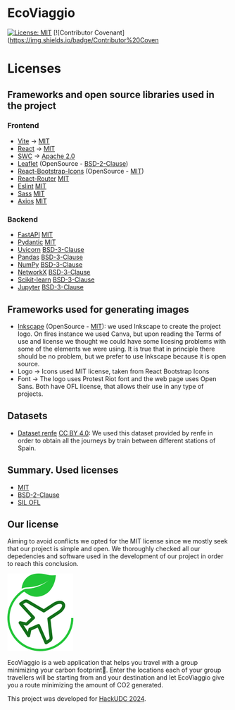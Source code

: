 <!--
SPDX-FileCopyrightText: 2024 EcoViaggio

SPDX-License-Identifier: MIT
-->

# EcoViaggio

[![License: MIT](https://img.shields.io/badge/License-MIT-yellow.svg)](https://opensource.org/licenses/MIT)
[![Contributor Covenant](https://img.shields.io/badge/Contributor%20Coven

# Licenses

## Frameworks and open source libraries used in the project

### Frontend

- [Vite](https://vitejs.dev/) -> [MIT](https://opensource.org/licenses/MIT)
- [React](https://es.react.dev/) -> [MIT](https://opensource.org/licenses/MIT)
- [SWC](https://swc.rs/) -> [Apache 2.0](https://www.apache.org/licenses/LICENSE-2.0)
- [Leaflet](https://leafletjs.com/) (OpenSource - [BSD-2-Clause](https://opensource.org/licenses/BSD-2-Clause))
- [React-Bootstrap-Icons](https://www.npmjs.com/package/react-bootstrap-icons?activeTab=readme) (OpenSource - [MIT](https://opensource.org/licenses/MIT))
- [React-Router](https://reactrouter.com/en/main) [MIT](https://opensource.org/licenses/MIT)
- [Eslint](https://eslint.org/) [MIT](https://opensource.org/licenses/MIT)
- [Sass](https://sass-lang.com/) [MIT](https://opensource.org/licenses/MIT)
- [Axios](https://axios-http.com/es/docs/intro) [MIT](https://opensource.org/licenses/MIT)

### Backend

- [FastAPI](https://fastapi.tiangolo.com/) [MIT](https://opensource.org/licenses/MIT)
- [Pydantic](https://docs.pydantic.dev/latest/) [MIT](https://opensource.org/licenses/MIT)
- [Uvicorn](https://www.uvicorn.org/) [BSD-3-Clause](https://opensource.org/licenses/BSD-3-Clause)
- [Pandas](https://pandas.pydata.org/) [BSD-3-Clause](https://opensource.org/licenses/BSD-3-Clause)
- [NumPy](https://numpy.org/) [BSD-3-Clause](https://opensource.org/licenses/BSD-3-Clause)
- [NetworkX](https://networkx.org/) [BSD-3-Clause](https://opensource.org/licenses/BSD-3-Clause)
- [Scikit-learn](https://scikit-learn.org/stable/) [BSD-3-Clause](https://opensource.org/licenses/BSD-3-Clause)
- [Jupyter](https://jupyter.org/) [BSD-3-Clause](https://opensource.org/licenses/BSD-3-Clause)

## Frameworks used for generating images

- [Inkscape](https://inkscape.org/es/) (OpenSource - [MIT](https://opensource.org/licenses/MIT)): we used Inkscape to create the project logo. On fires instance we used Canva, but upon reading the Terms of use and license we thought we could have some licesing problems with some of the elements we were using. It is true that in principle there should be no problem, but we prefer to use Inkscape because it is open source.
- Logo -> Icons used MIT license, taken from React Bootstrap Icons
- Font -> The logo uses Protest Riot font and the web page uses Open Sans. Both have OFL license, that allows their use in any type of projects.

## Datasets

- [Dataset renfe](https://data.renfe.com/dataset/horarios-de-alta-velocidad-larga-distancia-y-media-distancia) [CC BY 4.0](https://spdx.org/licenses/CC-BY-4.0.html): We used this dataset provided by renfe in order to obtain all the journeys by train between different stations of Spain.

## Summary. Used licenses

- [MIT](https://opensource.org/licenses/MIT)
- [BSD-2-Clause](https://opensource.org/licenses/BSD-2-Clause)
- [SIL OFL](https://openfontlicense.org/)

## Our license

Aiming to avoid conflicts we opted for the MIT license since we mostly seek that our project is simple and open. We thoroughly checked all our depedencies and software used in the development of our project in order to reach this conclusion.

![EcoViaggio logo](https://github.com/antongomez/ecoviaggio/blob/main/lessco2_frontend/public/SymbolLogo.png)

EcoViaggio is a web application that helps you travel with a group minimizing your carbon footprint🌿. Enter the locations each of your group travellers will be starting from and your destination and let EcoViaggio give you a route minimizing the amount of CO2 generated.

This project was developed for [HackUDC 2024](https://hackudc.gpul.org/).
